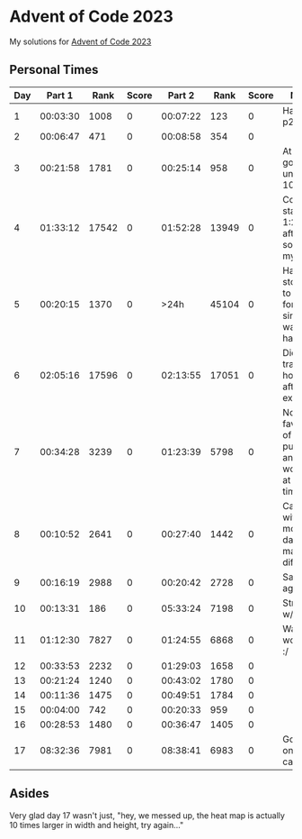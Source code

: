 # Advent of Code 2023

My solutions for [Advent of Code 2023](https://adventofcode.com/2023)

## Personal Times

| Day | Part 1   | Rank  | Score | Part 2   | Rank  | Score | Notes
| --- | -------- | ----- | ----- | -------- | ----- | ----- | ----
| 1   | 00:03:30 | 1008  | 0     | 00:07:22 | 123   | 0     | Happy w/ p2
| 2   | 00:06:47 | 471   | 0     | 00:08:58 | 354   | 0     | 
| 3   | 00:21:58 | 1781  | 0     | 00:25:14 | 958   | 0     | At least I got p2 under 1000 :/
| 4   | 01:33:12 | 17542 | 0     | 01:52:28 | 13949 | 0     | Couldn't start until 1:25 after start so took my time
| 5   | 00:20:15 | 1370  | 0     | >24h     | 45104 | 0     | Had to stop p2 to study for exam, since it was too hard
| 6   | 02:05:16 | 17596 | 0     | 02:13:55 | 17051 | 0     | Did on train home after said exam
| 7   | 00:34:28 | 3239  | 0     | 01:23:39 | 5798  | 0     | Not my fav kind of puzzle, and working at same time
| 8   | 00:10:52 | 2641  | 0     | 00:27:40 | 1442  | 0     | Camping with only mobile data, made it difficult
| 9   | 00:16:19 | 2988  | 0     | 00:20:42 | 2728  | 0     | Same again
| 10  | 00:13:31 | 186   | 0     | 05:33:24 | 7198  | 0     | Struggled w/ p2
| 11  | 01:12:30 | 7827  | 0     | 01:24:55 | 6868  | 0     | Was working :/
| 12  | 00:33:53 | 2232  | 0     | 01:29:03 | 1658  | 0     | 
| 13  | 00:21:24 | 1240  | 0     | 00:43:02 | 1780  | 0     | 
| 14  | 00:11:36 | 1475  | 0     | 00:49:51 | 1784  | 0     | 
| 15  | 00:04:00 | 742   | 0     | 00:20:33 | 959   | 0     | 
| 16  | 00:28:53 | 1480  | 0     | 00:36:47 | 1405  | 0     | 
| 17  | 08:32:36 | 7981  | 0     | 08:38:41 | 6983  | 0     | Got stuck on caching

## Asides

Very glad day 17 wasn't just, "hey, we messed up, the heat map is actually 10 times larger in width and height, try again..."

